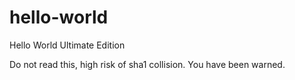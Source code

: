 # hello-world
Hello World Ultimate Edition


Do not read this, high risk of sha1 collision.
You have been warned.

